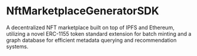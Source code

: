 # NftMarketplaceGeneratorSDK
A decentralized NFT marketplace built on top of IPFS and Ethereum, utilizing a novel ERC-1155 token standard extension for batch minting and a graph database for efficient metadata querying and recommendation systems.
